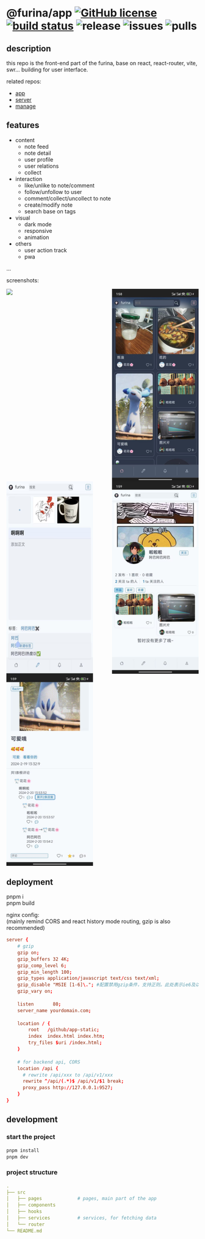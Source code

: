 # @furina/app [![GitHub license](https://img.shields.io/badge/license-MIT-blue.svg)](https://github.com/rainbow-dust/app/blob/main/LICENSE)  [![build status](https://github.com/rainbow-dust/app/actions/workflows/build.yml/badge.svg?branch=main)](https://github.com/rainbow-dust/app/actions/workflows/build.yml) ![release](https://img.shields.io/github/v/release/rainbow-dust/app?color=blueviolet&include_prereleases) ![issues](https://img.shields.io/github/issues/rainbow-dust/app.svg) ![pulls](https://img.shields.io/github/issues-pr/rainbow-dust/app.svg)

## description

this repo is the front-end part of the furina, base on react, react-router, vite, swr... building for user interface.

related repos:

- [app](https://github.com/rainbow-dust/app)
- [server](https://github.com/rainbow-dust/server)
- [manage](https://github.com/rainbow-dust/manage)

## features
<!-- may be some screenshots here is better... -->

- content
  - note feed
  - note detail
  - user profile
  - user relations
  - collect
- interaction
  - like/unlike to note/comment
  - follow/unfollow to user
  - comment/collect/uncollect to note
  - create/modify note
  - search base on tags
- visual
  - dark mode
  - responsive
  - animation
- others
  - user action track
  - pwa
  
...

screenshots:
<div style="display: flex; justify-content: space-between;">
  <img src="./screenshots/2024-2-20 183908.gif" width="45%" />
  <img src="./screenshots/2024-2-20%20141410.jpg" width="45%" />
</div>

<div style="display: flex; justify-content: space-between;">
  <img src="./screenshots/2024-2-20%20141427.jpg" width="45%" />
  <img src="./screenshots/2024-2-20%20141416.jpg" width="45%" />
</div>

<div style="display: flex; justify-content: space-between;">
  <img src="./screenshots/2024-2-20%20141422.jpg" width="45%" />
</div>

## deployment

pnpm i  
pnpm build  

nginx config:  
(mainly remind CORS and react history mode routing, gzip is also recommended)

```conf
server {
    # gzip
    gzip on;
    gzip_buffers 32 4K;
    gzip_comp_level 6;
    gzip_min_length 100;
    gzip_types application/javascript text/css text/xml;
    gzip_disable "MSIE [1-6]\."; #配置禁用gzip条件，支持正则。此处表示ie6及以下不启用gzip（因为ie低版本不支持）
    gzip_vary on;
    
    listen       80;
    server_name yourdomain.com;
    
    location / {
        root   /github/app-static;
        index  index.html index.htm;
        try_files $uri /index.html;
    }

    # for backend api, CORS
    location /api {
      # rewrite /api/xxx to /api/v1/xxx
      rewrite ^/api/(.*)$ /api/v1/$1 break;
      proxy_pass http://127.0.0.1:9527;
    }
}
```

## development

### start the project

```bash
pnpm install
pnpm dev
```

### project structure

```yaml
.
├── src
│   ├── pages             # pages, main part of the app
│   ├── components
│   ├── hooks
│   ├── services          # services, for fetching data
│   └── router
└── README.md
```
